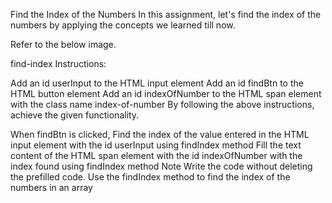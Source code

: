Find the Index of the Numbers
In this assignment, let's find the index of the numbers by applying the concepts we learned till now.

Refer to the below image.

find-index
Instructions:

Add an id userInput to the HTML input element
Add an id findBtn to the HTML button element
Add an id indexOfNumber to the HTML span element with the class name index-of-number
By following the above instructions, achieve the given functionality.

When findBtn is clicked,
Find the index of the value entered in the HTML input element with the id userInput using findIndex method
Fill the text content of the HTML span element with the id indexOfNumber with the index found using findIndex method
Note
Write the code without deleting the prefilled code.
Use the findIndex method to find the index of the numbers in an array
